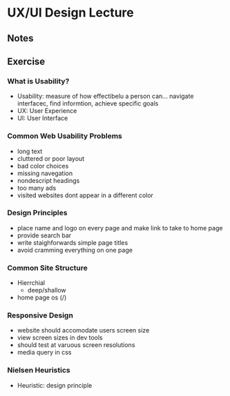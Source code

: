 # UX/UI Design Lecture

## Notes

## Exercise

### What is Usability?
- Usability: measure of how effectibelu a person can... navigate interfacec, find informtion, achieve specific goals
- UX: User Experience
- UI: User Interface

### Common Web Usability Problems
- long text
- cluttered or poor layout
- bad color choices
- missing navegation
- nondescript headings
- too many ads
- visited websites dont appear in a different color

### Design Principles
- place name and logo on every page and make link to take to home page
- provide search bar
- write staighforwards simple page titles
- avoid cramming everything on one page

### Common Site Structure
- Hierrchial
    - deep/shallow
- home page os (/)

### Responsive Design
- website should accomodate users screen size
- view screen sizes in dev tools
- should test at varuous screen resolutions
- media query in css

### Nielsen Heuristics
- Heuristic: design principle
